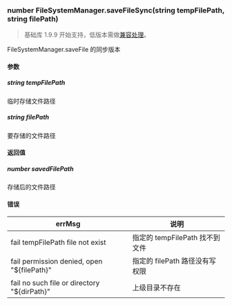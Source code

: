 <!-- https://developers.weixin.qq.com/miniprogram/dev/api/file/FileSystemManager.saveFileSync.html -->

### number FileSystemManager.saveFileSync(string tempFilePath, string filePath)

> 基础库 1.9.9 开始支持，低版本需做[兼容处理](https://developers.weixin.qq.com/miniprogram/dev/framework/compatibility.html)。

FileSystemManager.saveFile 的同步版本

#### 参数

##### string tempFilePath

临时存储文件路径

##### string filePath

要存储的文件路径

#### 返回值

##### number savedFilePath

存储后的文件路径

#### 错误

  errMsg                                        |  说明                     
------------------------------------------------|---------------------------
  fail tempFilePath file not exist              |指定的 tempFilePath 找不到文件
  fail permission denied, open "${filePath}"    |指定的 filePath 路径没有写权限
  fail no such file or directory "${dirPath}"   |  上级目录不存在           
